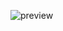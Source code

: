 ![preview](https://raw.githubusercontent.com/runningcheese/RunningCheese-Firefox/master/Icons/ButtonIcons/preview.png)
